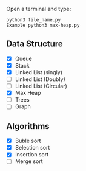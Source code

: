 Open a terminal and type:

```
python3 file_name.py
Example python3 max-heap.py
```

## Data Structure

- [x] Queue
- [x] Stack
- [x] Linked List (singly)
- [ ] Linked List (Doubly)
- [ ] Linked List (Circular)
- [x] Max Heap
- [ ] Trees
- [ ] Graph

## Algorithms

- [x] Buble sort
- [x] Selection sort
- [x] Insertion sort
- [ ] Merge sort
